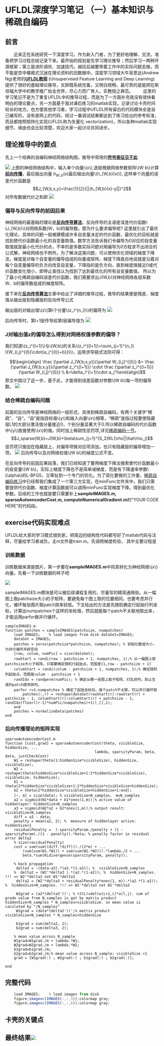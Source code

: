 <script type="text/javascript" src="http://cdn.mathjax.org/mathjax/latest/MathJax.js?config=default"></script>

# UFLDL深度学习笔记 （一）基本知识与稀疏自编码

## 前言

　　近来正在系统研究一下深度学习，作为新入门者，为了更好地理解、交流，准备把学习过程总结记录下来。最开始的规划是先学习理论推导；然后学习一两种开源框架；第三是进阶调优、加速技巧。越往后越要带着工作中的实际问题去做，而不能是空中楼阁式沉迷在理论资料的旧数据中。深度学习领域大牛吴恩达(Andrew Ng)老师的[**UFLDL教程**](http://deeplearning.stanford.edu/wiki/index.php/UFLDL_Tutorial) (Unsupervised Feature Learning and Deep Learning)提供了很好的基础理论推导，文辞既系统完备，又明白晓畅，最可贵的是能把在斯坦福大学中的教学推广给全世界，尽心力而广育人，实教授之典范。
　　这里的学习笔记不是为了重复UFLDL中的推导过程，而是为了一方面补充我没有很快看明白的理论要点，另一方面基于我对课后练习的matlab实现，记录讨论卡壳时间较长的地方。也方便其他学习者，学习过程中UFLDL所有留白的代码模块全是自己编写的，没有查网上的代码，经过一番调试结果都达到了练习给出的参考标准，而且都按照矩阵化实现(UFLDL称为矢量化 vectorization)，所以各种matlab实现细节、缘由也会比较清楚，欢迎大家一起讨论共同进步。


## 理论推导中的要点

先上一个经典的自编码神经网络结构图。推导中常用的[**符号表征见于此**](http://deeplearning.stanford.edu/wiki/index.php/%E7%A8%80%E7%96%8F%E8%87%AA%E7%BC%96%E7%A0%81%E5%99%A8%E7%AC%A6%E5%8F%B7%E4%B8%80%E8%A7%88%E8%A1%A8)

![](http://images2015.cnblogs.com/blog/1174358/201706/1174358-20170610123116481-660728486.png)
上图的神经网络结构中，输入单个向量\\(x\\),逐层根据网络参数矩阵\\(W b\\)计算[**前向传播**](http://deeplearning.stanford.edu/wiki/index.php/%E7%A5%9E%E7%BB%8F%E7%BD%91%E7%BB%9C)，最后输出向量$\ h_{W,b}(x) ​$ 最后输出向量\\(h_{W,b}(x)\\), 这样单个向量的误差代价函数是
$$J_{W,b,x,y}=\frac{1}{2}{||(h_{W,b}(x)-y||}^2$$
对所有数据代价之和即
![](http://images2015.cnblogs.com/blog/1174358/201706/1174358-20170610161907762-467948345.png)

### 偏导与反向传导的前因后果
神经网络的最基础的理论是[**反向传导算法**](http://deeplearning.stanford.edu/wiki/index.php/%E5%8F%8D%E5%90%91%E4%BC%A0%E5%AF%BC%E7%AE%97%E6%B3%95)，反向传导的主语是误差代价函数\\(J_{W,b}\\)对网络系数(W，b)的偏导数。那为什么要求偏导呢? 这里就引出了最优化理论，具体的问题一般被建模成许多自变量决定的代价函数，最优化的目标就是找到使代价函数最小化的自变量取值。数学方法告诉我们令偏导为0对应的自变量取值就是最小化代价的点，不幸的是多数实际问题对用偏导为0方程求不出闭合的公式解，神经网络也不例外。为了解决这类问题，可以使用优化领域的梯度下降法，梯度是对每个自变量的偏导组成的向量或矩阵，梯度下降直白地说就是沿着对每个自变量偏导的负方向改变自变量，下降指的是负方向，直到梯度值接近0或代价函数变化很小，即停止查找认为找到了达到最优化的所有自变量数值。 所以为了最小化稀疏自编码误差代价函数，我们需要求出J(W,b)对神经网络各层系数W、b的偏导数组成的梯度矩阵。


接下来在[**反向传导算法**](http://deeplearning.stanford.edu/wiki/index.php/%E5%8F%8D%E5%90%91%E4%BC%A0%E5%AF%BC%E7%AE%97%E6%B3%95)文章中给出了详细的推导过程，推导的结果便是残差、梯度值从输出层到隐藏层的反向传导公式

输出层的对输出值\\(z\\)第i个分量\\(z_i^{n_l}\\)的偏导为  ![](http://images2015.cnblogs.com/blog/1174358/201706/1174358-20170610162638278-1588776276.png)

后向传导时，第l+1层传导给第l层偏导值为   ![](http://images2015.cnblogs.com/blog/1174358/201706/1174358-20170610162709528-1358668604.png)

### J对输出值z的偏导怎么得到对网络权值参数的偏导？
我们知道\\(z_i^{l+1}\\)与\\(W,b\\)的关系\\(z_i^{(l+1)}=\sum_{j=1}^{n_l} ({W_{i,j}^{(l)}\cdot{a_j^{(l)}+b}})\\)，运用求导链式法则可得：

$$\begin{align} \frac {\partial J_{W,b;x,y}}{\partial W_{i,j}^{(l)}} &= \frac {\partial J_{W,b;x,y}}{\partial z_i^{(l+1)}} \cdot \frac {\partial z_i^{(l+1)}}{\partial W_{i,j}^{(l)}} \\  &=\delta_i^{l+1}\cdot a_j^l\end{align}$$
原文中跳过了这一步，基于此，才能得到误差函数对参数\\(W b\\)每一项的偏导数。
![](http://images2015.cnblogs.com/blog/1174358/201706/1174358-20170610162431965-1279837877.png)

### 结合稀疏自编码问题
前面的反向传导是神经网络的一般形式，具体到稀疏自编码，有两个关键字“稀疏”、“自”。“自”是指目标值\\(y\\)和输入向量\\(x\\)相等，“稀疏”是指过程要使隐藏层L1的大部分激活值分量接近0，个别分量显著大于0.所以稀疏自编码的代价函数中\\(y\\)直接使用\\(x\\)的值。同时加上稀疏性惩罚项,详见[稀疏编码一节](http://deeplearning.stanford.edu/wiki/index.php/%E8%87%AA%E7%BC%96%E7%A0%81%E7%AE%97%E6%B3%95%E4%B8%8E%E7%A8%80%E7%96%8F%E6%80%A7)。
$$J_sparse(W,b)=J(W,b)+\beta\sum_{j=1}^{S_2}KL(\rho||\hat\rho_j)$$
惩罚项只施加在隐藏层上，对偏导项做对应项添加，也只有隐藏层的偏导增加一项。
![](http://images2015.cnblogs.com/blog/1174358/201706/1174358-20170611155007059-154493332.png)
后向传导以及对网络权值\\(W b\\)的梯度公式不变。

在反向传导的前因后果段落，我们已经知道了要用梯度下降法搜索使代价函数最小的自变量\\(W b\\)。实际上梯度下降也不是简单减梯度，而是有下降速率参数\\(\alpha\\)的L-BFGS，又牵扯到一个专门的优化。为了简化要做的工作量，[稀疏自编码练习](http://deeplearning.stanford.edu/wiki/index.php/Exercise:Sparse_Autoencoder)中已经帮我们集成了一个第三方实现，在minFunc文件夹中，我们只需要提供代价函数、梯度计算函数就可以调用minFunc实现梯度下降，得到最优化参数。后续的工作也就是要只需要补上**sampleIMAGES.m, sparseAutoencoderCost.m, computeNumericalGradient.m**的"YOUR CODE HERE"的代码段。

## exercise代码实现难点

UFLDL给大家的学习模式很到家，把周边的结构性代码都写好了matlab代码与注释，尽量给学习者减负。主m文件是train.m。先调用梯度检验，
其中主要过程是
### 训练数据

训练数据来源是图片，第一步要在**sampleIMAGES.m**中将其转化为神经网络\\(x\\)向量。先看一下训练数据的样子吧

![](http://images2015.cnblogs.com/blog/1174358/201706/1174358-20170611222116528-747739699.png)

sampleIMAGES.m模块是可以被后续课程复用的，尽量写的精简通用些。从一幅图上取patchsize大小的子矩阵，要避免每个图上取的位置相同，也要考虑并行化，循环每张图片取patch效率较低。下文给出的方法是先随机确定行起始行列坐标，计算出numpatches个这样的坐标值，然后就能每个patch不关联地取出来，才能运用parfor做并行循环。

    sampleIMAGES.m
    function patches = sampleIMAGES(patchsize, numpatches)
    	load IMAGES;    % load images from disk dataSet=IMAGES;
        dataSet = IMAGES;
    	patches = zeros(patchsize*patchsize, numpatches); % 初始化数组大小，为并行循环开辟空间
    	[row, colum, numPic] = size(dataSet);
    	rowStart = randi(row - patchsize + 1, numpatches, 1);% 从一幅图上取patchsize大小子矩阵，只需要确定随机行起始点，范围是[1,row - patchsize + 1]
    	columStart = randi(colum - patchsize + 1, numpatches, 1);% 确定随机列起始点，范围是colum - patchsize + 1
    	randIdx = randperm(numPic); % 确定从哪一张图上取子矩阵，打乱排列，防止生成的patch顺序排列。
    	parfor r=1:numpatches % 确定了起始坐标后，每个patch不关联，可以并行循环取
        	patches(:,r) = reshape(dataSet(rowStart(r):rowStart(r) + patchsize - 1, columStart(r):columStart(r) + patchsize - 1, randIdx(floor((r-1)*numPic/numpatches)+1)),[],1);
    	end
    	patches = normalizeData(patches)
    end

### 后向传播理论的矩阵实现

    sparseAutoencoderCost.m
    function [cost,grad] = sparseAutoencoderCost(theta, visibleSize, hiddenSize, ...
                                             lambda, sparsityParam, beta, data, justCheckCost)
        W1 = reshape(theta(1:hiddenSize*visibleSize), hiddenSize, visibleSize);
        W2 = reshape(theta(hiddenSize*visibleSize+1:2*hiddenSize*visibleSize), visibleSize, hiddenSize);
        b1 = theta(2*hiddenSize*visibleSize+1:2*hiddenSize*visibleSize+hiddenSize);
        b2 = theta(2*hiddenSize*visibleSize+hiddenSize+1:end);
        [~, m] = size(data); % visibleSize×N_samples， m=N_samples
        a2 = sigmoid(W1*data + b1*ones(1,m));% active value of hiddenlayer: hiddenSize×N_samples
        a3 = sigmoid(W2*a2 + b2*ones(1,m));% output result: visibleSize×N_samples
        diff = a3 - data;
        penalty = mean(a2, 2); %  measure of hiddenlayer active: hiddenSize×1
        residualPenalty =  (-sparsityParam./penalty + (1 - sparsityParam)./(1 - penalty)).*beta; % penalty factor in residual error delta2
        % size(residualPenalty)
        cost = sum(sum((diff.*diff)))./(2*m) + ...
            (sum(sum(W1.*W1)) + sum(sum(W2.*W2))).*lambda./2 + ...
            beta.*sum(KLdivergence(sparsityParam, penalty));
       
        % back propagation
         delta3 = -(data-a3).*(a3.*(1-a3)); %  visibleSize×N_samples
        %  delta2 = (W2'*delta3 ).*(a2.*(1-a2)); %  hiddenSize×N_samples. !!! => W2'*delta3 not W1'*delta3
         delta2 = (W2'*delta3 + residualPenalty*ones(1, m)).*(a2.*(1-a2)); %  hiddenSize×N_samples. !!! => W2'*delta3 not W1'*delta3
    
         W2grad = (a2*(delta3'))'; % ▽J(L)=delta(L+1,i)*a(l,j). sum of grade value from N_samples is got by matrix product hiddenSize×N_samples * N_samples×visibleSize. so mean value is caculated by "/N_samples"
         W1grad = (data*(delta2'))';% matrix product  visibleSize×N_samples * N_samples×hiddenSize
         
         b1grad = sum(delta2, 2);
         b2grad = sum(delta3, 2);
    
        % mean value across N_sample
        W1grad=W1grad./m + lambda.*W1;
        W2grad=W2grad./m + lambda.*W2;
        b1grad=b1grad./m;
        b2grad=b2grad./m;% mean value across N_sample: visibleSize ×1
        grad = [W1grad(:) ; W2grad(:) ; b1grad(:) ; b2grad(:)];
    
    end

## 完整代码

``` javaScript
    load IMAGES;    % load images from disk 
    figure;imagesc(IMAGES(:,:,3));colormap gray;
    figure;imagesc(IMAGES(:,:,6));colormap gray;
```



## 卡壳的关键点

## 最终结果![](http://images2015.cnblogs.com/blog/1174358/201706/1174358-20170610162656840-28643908.png)